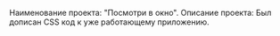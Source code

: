 Наименование проекта: "Посмотри в окно".
Описание проекта: Был дописан CSS код к уже работающему приложению.